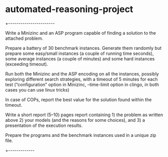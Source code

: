 # automated-reasoning-project

+-----------------------

Write a Minizinc and an ASP program capable of finding a solution to the attached problem.

Prepare a battery of 30 benchmark instances. Generate them randomly but prepare some easy/small instances (a couple of running time seconds), some average instances (a couple of minutes) and some hard instances (exceeding timeout).

Run both the Minizinc and the ASP encoding on all the instances, possibly exploring different search strategies, with a timeout of 5 minutes for each test (“configuration” option in Minizinc, –time-limit option in clingo, in both cases you can use linux tricks)

In case of COPs, report the best value for the solution found within the timeout.

Write a short report (5–10) pages report containing 1) the problem as written above 2) your models (and the reasons for some choices), and 3) a presentation of the execution results.

Prepare the programs and the benchmark instances used in a unique zip file.

+-------------
